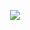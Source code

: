 <p align="center">
  <img src="https://user-images.githubusercontent.com/70031291/154516847-928d8b17-11c6-44c8-bbdd-285e0352720d.png">
       </p>
